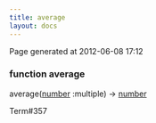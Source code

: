 ```yaml
---
title: average
layout: docs
---
```


<div class="bottom_right_note">Page generated at 2012-06-08 17:12</div>
<h3><span class="minor">function</span> average</h3>

average(<a href="/docs/number.html">number</a> :multiple) -> <a href="/docs/number.html">number</a>
<p></p>

<p><span class="extra_minor">Term#357</span></p>
